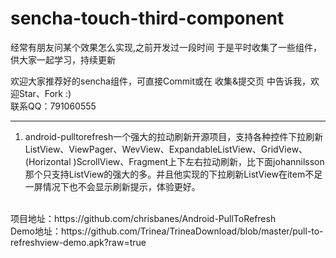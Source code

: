 # sencha-touch-third-component
经常有朋友问某个效果怎么实现,之前开发过一段时间
于是平时收集了一些组件，供大家一起学习，持续更新

欢迎大家推荐好的sencha组件，可直接Commit或在 收集&提交页 中告诉我，欢迎Star、Fork :)
</br>联系QQ：791060555
***
1. android-pulltorefresh一个强大的拉动刷新开源项目，支持各种控件下拉刷新
ListView、ViewPager、WevView、ExpandableListView、GridView、(Horizontal
)ScrollView、Fragment上下左右拉动刷新，比下面johannilsson那个只支持ListView的强大的多。并且他实现的下拉刷新ListView在item不足一屏情况下也不会显示刷新提示，体验更好。
</br>
项目地址：https://github.com/chrisbanes/Android-PullToRefresh
</br>Demo地址：https://github.com/Trinea/TrineaDownload/blob/master/pull-to-refreshview-demo.apk?raw=true
